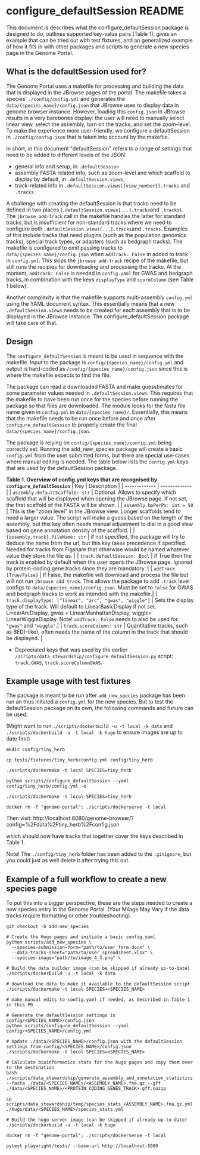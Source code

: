 # configure_defaultSession README

This document is describes what the configure_defaultSession package is designed to do, outlines supported key-value pairs (Table 1), gives an example that can be tried out with test fixtures, and an generalized example of how it fits in with other packages and scripts to generate a new species page in the Genome Portal.

## What is the defaultSession used for?

The Genome Portal uses a makefile for processing and building the data that is displayed in the JBrowse pages of the portal. The makefile takes a species' `./config/config.yml` and generates the `data/{species_name}/config.json` that JBrowse uses to display data in genome browser instance. However, loading this `config.json` in JBrowse results in a very barebones display: the user will need to manually select linear view, select the assembly, turn on the tracks, and set the zoom-level. To make the experience more user-friendly, we configure a defaultSession in `./config/config.json` that is taken into account by the makefile.

In short, in this document "defaultSession" refers to a range of settings that need to be added to different levels of the JSON:
- general info and setup, in `.defaultSession`
- assembly FASTA related info, such as zoom-level and which scaffold to display by default, in `.defaultSession.views`,
- track-related info in `.defaultSession.views[{view_number}].tracks` and `.tracks`.

A challenge with creating the defaultSession is that tracks need to be defined in two places (`.defaultSession.views[...].tracks`and `.tracks`). The `jbrowse add-track` call in the makefile handles the latter for standard tracks, but is insufficient for non-standard tracks where we need to configure both `.defaultSession.views[...].tracks`and `.tracks`. Examples of this include tracks that need plugins (such as the population genomics tracks), special track types, or adapters (such as bedgraph tracks). The makefile is configured to omit passing tracks to `data/{species_name}/config.json` when `addTrack: False` in added to track in `config.yml`. This skips the `jbrowse add-track` recipe of the makefile, but still runs the recipies for downloading and processing the tracks.  At the moment, `addTrack: False` is needed in `config.yaml` for GWAS and bedgraph tracks, in combination with the keys `displayType` and `scoreColumn` (see Table 1 below).

Another complexity is that the makefile supports multi-assembly `config.yml` using the YAML document syntax. This essentially means that a new `.defaultSession.views` needs to be created for each assembly that is to be displayed in the JBrowse instance. The configure_defaultSession package will take care of that.


## Design
The `configure_defaultSession` is meant to be used in sequence with the makefile. Input to the package is `config/{species_name}/config.yml` and output is hard-coded as  `/config/{species_name}/config.json` since this is where the makefile expects to find the file.

The package can read a downloaded FASTA and make guesstimates for some parameter values needed in  `.defaultSession.views`. This requires that the makefile to have been run once for the species before running the package so that files are downloaded. The module looks for the fasta file name given in `config.yml` in `data/{species_name}/`. Essentially, this means that the makefile needs to be run once before and once after `configure_defaultSession` to properly create the final `data/{species_name}/config.json`.

The package is relying on `config/{species_name}/config.yml` being correctly set. Running the add_new_species package will create a basic `config.yml` from the user submitted forms, but there are special use-cases where manual editing is needed. The table below lists the `config.yml` keys that are used by the defaultSession package.

**Table 1. Overview of config.yml keys that are recognised by `configure_defaultSession`**
| Key | Description |
| ------------- | ------------- |
| `assembly.defaultScaffold: str`   | Optional. Allows to specify which scaffold that will be displayed when opening the JBrowse page. If not set, the first scaffold of the FASTA will be shown.   |
| `assembly.bpPerPx: int = 50`  | This is the "zoom level" in the JBrowse view. Longer scaffolds tend to need a larger value. The script will make a guess based on the length of the assembly, but this key often needs manual adjustment to dial in a good view based on gene annotation density of the scaffold.  |
| `{assembly,track}.fileName: str` | if not specified, the package will try to deduce the name from the url, but this key takes precedence if specified. Needed for tracks from Figshare that otherwise would be named whatever value they store the file as. |
| `track.defaultSession: Bool` | if True then the track is enabled by default when the user opens the JBrowse page. Ignored by protein-coding gene tracks since they are mandatory. |
| `addTrack [True/False]` | If False, the makefile will download and process the file but will not run `jbrowse add-track`. This allows the package to add `.track` level configs to `data/{species_name}/config.json`. Must be set to `False` for GWAS and bedgraph tracks to work as intended with the makefile.|
| `track.displayType: ["linear", "arc", "gwas", "wiggle"]` |  Sets the display type of the track. Will default to LinearBasicDisplay if not set. LinearArcDisplay, gwas = LinearManhattanDisplay, wiggle= LinearWiggleDisplay. Note! `addTrack: False` needs to also be used for `"gwas"` and `"wiggle"`.|
| `track.scoreColumn: str` |  Quantitative tracks, such as BED(-like), often needs the name of the column in the track that should be displayed. |

- Depreciated keys that was used by the earlier `/scripts/data_stewardship/configure_defaultSession.py` script: `track.GWAS`, `track.scoreColumnGWAS`.

## Example usage with test fixtures
The package is meant to be run after `add_new_species` package has been run an thus initated a `config.yml` for the new species. But to test the defaultSession package on its own, the following commands and fixture can be used:

(Might want to run `./scripts/dockerbuild -u -t local -k data` and `./scripts/dockerbuild -u -t local -k hugo` to ensure images are up to date first)
```
mkdir config/tiny_herb

cp tests/fixtures/tiny_herb/config.yml config/tiny_herb

./scripts/dockermake -t local SPECIES=tiny_herb

python scripts/configure_defaultSession --yaml config/tiny_herb/config.yml -o

./scripts/dockermake -t local SPECIES=tiny_herb

docker rm -f "genome-portal"; ./scripts/dockerserve -t local
```

Then visit: http://localhost:8080/genome-browser/?config=%2Fdata%2Ftiny_herb%2Fconfig.json

which should now have tracks that together cover the keys described in Table 1.

Note! The `./config/tiny_herb` folder has been added to the `.gitignore`, but you could just as well delete it after trying this out.

## Example of a full workflow to create a new species page

To put this into a bigger perspective, these are the steps needed to create a new species entry in the Genome Portal. (Your Milage May Vary if the data tracks require formatting or other troubleshooting).

```
git checkout -b add-new_species

# Create the Hugo pages and initiate a basic config.yaml
python scripts/add_new_species \
  --species-submission-form="path/to/user_form.docx" \
  --data-tracks-sheet="path/to/user_spreadsheet.xlsx" \
  --species-image="path/to/image_4_3.png" \

# Build the data builder image (can be skipped if already up-to-date)
./scripts/dockerbuild -u -t local -k data

# download the data to make it available to the defaultSession script
./scripts/dockermake -t local SPECIES=<SPECIES_NAME>

# make manual edits to config.yaml if needed, as described in Table 1 in this PR

# Generate the defaultSession settings in config/<SPECIES_NAME>/config.json
python scripts/configure_defaultSession --yaml config/<SPECIES_NAME>/config.yml

# Update ./data/<SPECIES_NAME>/config.json with the defaultSession settings from config/<SPECIES_NAME>/config.json
./scripts/dockermake -t local SPECIES=<SPECIES_NAME>

# Calculate bioinformatics stats for the hugo pages and copy them over to the destination
bash ./scripts/data_stewardship/generate_assembly_and_annotation_statistics.sh --fasta ./data/<SPECIES_NAME>/<ASSEMBLY_NAME>.fna.gz --gff ./data/<SPECIES_NAME>/<PROTEIN_CODING_GENES_TRACK>.gff.nozip

cp scripts/data_stewardship/temp/species_stats_<ASSEMBLY_NAME>.fna.gz.yml ./hugo/data/<SPECIES_NAME>/species_stats.yml

# Build the hugo server image (can be skipped if already up-to-date)
./scripts/dockerbuild -u -t local -k hugo

docker rm -f "genome-portal"; ./scripts/dockerserve -t local

pytest playwright/tests/ --base-url http://localhost:8080
```